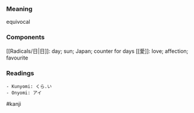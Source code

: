 ### Meaning

equivocal

### Components

[[Radicals/日|日]]: day; sun; Japan; counter for days [[愛]]: love; affection; favourite

### Readings

```
- Kunyomi: くら.い
- Onyomi: アイ
```

#kanji